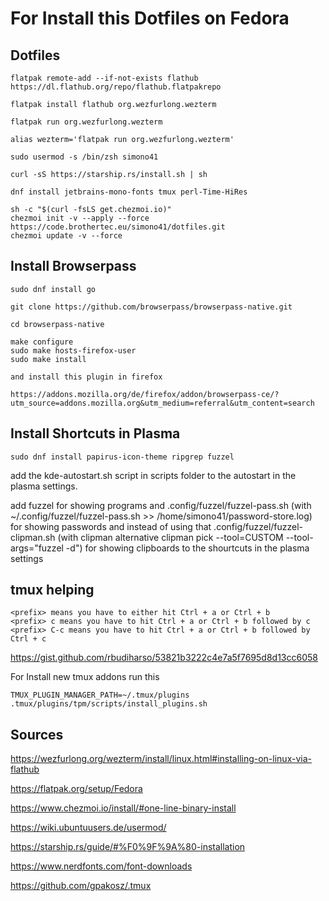 # For Install this Dotfiles on Fedora

## Dotfiles

~~~
flatpak remote-add --if-not-exists flathub https://dl.flathub.org/repo/flathub.flatpakrepo

flatpak install flathub org.wezfurlong.wezterm

flatpak run org.wezfurlong.wezterm

alias wezterm='flatpak run org.wezfurlong.wezterm'

sudo usermod -s /bin/zsh simono41

curl -sS https://starship.rs/install.sh | sh

dnf install jetbrains-mono-fonts tmux perl-Time-HiRes

sh -c "$(curl -fsLS get.chezmoi.io)"
chezmoi init -v --apply --force https://code.brothertec.eu/simono41/dotfiles.git
chezmoi update -v --force
~~~

## Install Browserpass

~~~
sudo dnf install go

git clone https://github.com/browserpass/browserpass-native.git

cd browserpass-native

make configure
sudo make hosts-firefox-user 
sudo make install

and install this plugin in firefox

https://addons.mozilla.org/de/firefox/addon/browserpass-ce/?utm_source=addons.mozilla.org&utm_medium=referral&utm_content=search
~~~

## Install Shortcuts in Plasma

~~~
sudo dnf install papirus-icon-theme ripgrep fuzzel
~~~

add the kde-autostart.sh script in scripts folder to the autostart in the plasma settings.

add fuzzel for showing programs
and .config/fuzzel/fuzzel-pass.sh (with ~/.config/fuzzel/fuzzel-pass.sh >> /home/simono41/password-store.log) for showing passwords
and instead of using that .config/fuzzel/fuzzel-clipman.sh (with clipman alternative clipman pick --tool=CUSTOM --tool-args="fuzzel -d") for showing clipboards to the shourtcuts in the plasma settings

## tmux helping

~~~
<prefix> means you have to either hit Ctrl + a or Ctrl + b
<prefix> c means you have to hit Ctrl + a or Ctrl + b followed by c
<prefix> C-c means you have to hit Ctrl + a or Ctrl + b followed by Ctrl + c
~~~

https://gist.github.com/rbudiharso/53821b3222c4e7a5f7695d8d13cc6058

For Install new tmux addons run this

~~~
TMUX_PLUGIN_MANAGER_PATH=~/.tmux/plugins .tmux/plugins/tpm/scripts/install_plugins.sh
~~~

## Sources

https://wezfurlong.org/wezterm/install/linux.html#installing-on-linux-via-flathub

https://flatpak.org/setup/Fedora

https://www.chezmoi.io/install/#one-line-binary-install

https://wiki.ubuntuusers.de/usermod/

https://starship.rs/guide/#%F0%9F%9A%80-installation

https://www.nerdfonts.com/font-downloads

https://github.com/gpakosz/.tmux
